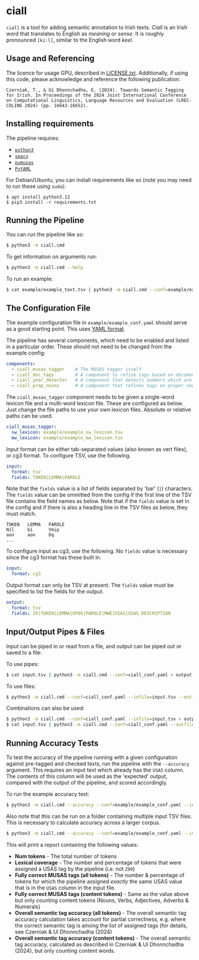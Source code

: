 # ciall

`ciall` is a tool for adding semantic annotation to Irish texts.
*Ciall* is an Irish word that translates to English as *meaning* or *sense*.
It is roughly pronounced `[ki:l]`, similar to the English word *keel*.


## Usage and Referencing

The licence for usage GPU, described in [LICENSE.txt](LICENSE.txt).
Additionally, if using this code, please acknowledge and reference the following publication:

```
Czerniak, T., & Uí Dhonnchadha, E. (2024). Towards Semantic Tagging for Irish. In Proceedings of the 2024 Joint International Conference on Computational Linguistics, Language Resources and Evaluation (LREC-COLING 2024) (pp. 16643-16652).
```


## Installing requirements

The pipeline requires:

* [`python3`](https://www.python.org)
* [`spacy`](https://spacy.io)
* [`pymusas`](https://ucrel.github.io/pymusas/)
* [`PyYAML`](https://pyyaml.org)

For Debian/Ubuntu, you can install requirements like so (note you may need to run these using `sudo`):

```
$ apt install python3.12
$ pip3 install -r requirements.txt
```


## Running the Pipeline

You can run the pipeline like so:

```bash
$ python3 -m ciall.cmd
```

To get information on arguments run:

```bash
$ python3 -m ciall.cmd --help
```

To run an example:

```bash
$ cat example/example_text.tsv | python3 -m ciall.cmd --conf=example/example_conf.yaml
```


## The Configuration File

The example configuration file in `example/example_conf.yaml` should serve as a good starting point.
This uses [YAML format](https://yaml.org).

The pipeline has several components, which need to be enabled and listed in a particular order.
These should not need to be changed from the example config:

```yaml
components:
  - ciall_musas_tagger    # The MUSAS tagger itself
  - ciall_doc_tags        # A component to refine tags based on document-level calculations
  - ciall_year_detector   # A component that detects numbers which are likely to be years
  - ciall_prop_nouns      # A component that refines tags on proper nouns
```

The `ciall_musas_tagger` component needs to be given a single-word lexicon file and a multi-word lexicon file.
These are configured as below. Just change the file paths to use your own lexicon files.
Absolute or relative paths can be used.

```yaml
ciall_musas_tagger:
  sw_lexicon: example/example_sw_lexicon.tsv
  mw_lexicon: example/example_mw_lexicon.tsv
```

Input format can be either tab-separated values (also known as vert files), or cg3 format.
To configure TSV, use the following.

```yaml
input:
  format: tsv
  fields: TOKEN|LEMMA|PAROLE
```

Note that the `fields` value is a list of fields separated by 'bar' (`|`) characters.
The `fields` value can be ommitted from the config if the first line of the TSV file contains the field names as below.
Note that if the `fields` value is set in the config and if there is also a heading line in the TSV files as below,
they must match.

```tsv
TOKEN   LEMMA   PAROLE
Níl     bí      Vmip
aon     aon     Dq
...
```

To configure input as cg3, use the following. No `fields` value is necessary since the cg3 format has these built in.

```yaml
input:
  format: cg3
```

Output format can only be TSV at present. The `fields` value must be specified to list the fields for the output.

```yaml
output:
  format: tsv
  fields: ID|TOKEN|LEMMA|UPOS|PAROLE|MWE|USAS|USAS_DESCRIPTION
```


## Input/Output Pipes & Files

Input can be piped in or read from a file, and output can be piped out or saved to a file:

To use pipes:

```bash
$ cat input.tsv | python3 -m ciall.cmd --conf=ciall_conf.yaml > output.tsv
```

To use files:

```bash
$ python3 -m ciall.cmd --conf=ciall_conf.yaml --infile=input.tsv --outfile=output.tsv
```

Combinations can also be used:

```bash
$ python3 -m ciall.cmd --conf=ciall_conf.yaml --infile=input.tsv > output.tsv
$ cat input.tsv | python3 -m ciall.cmd --conf=ciall_conf.yaml --outfile=output.tsv
```


## Running Accuracy Tests

To test the accuracy of the pipeline running with a given configuration against pre-tagged and checked texts,
run the pipeline with the `--accuracy` argument. This requires an input text which already has the `USAS` column.
The contents of this column will be used as the 'expected' output, compared with the output of the pipeline,
and scored accordingly.

To run the example accuracy test:

```bash
$ python3 -m ciall.cmd --accuracy --conf=example/example_conf.yaml --infile=example/example_accuracy_test.tsv
```

Also note that this can be run on a folder containing multiple input TSV files. This is necessary to calculate accuracy across a larger corpus.

```bash
$ python3 -m ciall.cmd --accuracy --conf=example/example_conf.yaml --infile=my_corpus_of_tsv_texts/
```

This will print a report containing the following values:
- **Num tokens** - The total number of tokens
- **Lexical coverage** - The number and percentage of tokens that were assigned a USAS tag by the pipeline (i.e. not `Z99`)
- **Fully correct MUSAS tags (all tokens)** - The number & percentage of tokens for which the pipeline assigned *exactly* the same USAS value that is in the `USAS` column in the input file.
- **Fully correct MUSAS tags (content tokens)** - Same as the value above but only counting content tokens (Nouns, Verbs, Adjectives, Adverbs & Numerals)
- **Overall semantic tag accuracy (all tokens)** - The overall semantic tag  accuracy calculation takes account for partial correctness, e.g. where the correct semantic tag is among the list of assigned tags (for details, see Czerniak & Uí Dhonnchadha (2024)
- **Overall semantic tag accuracy (content tokens)** - The overall semantic tag accuracy, calculated as described in Czerniak & Uí Dhonnchadha (2024), but only counting content words.